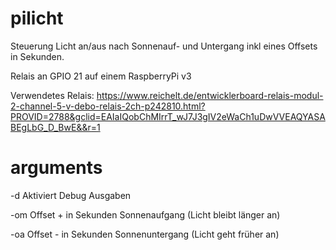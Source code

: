# pilicht
Steuerung Licht an/aus nach Sonnenauf- und Untergang inkl eines Offsets in Sekunden.

Relais an GPIO 21 auf einem RaspberryPi v3

Verwendetes Relais:
https://www.reichelt.de/entwicklerboard-relais-modul-2-channel-5-v-debo-relais-2ch-p242810.html?PROVID=2788&gclid=EAIaIQobChMIrrT_wJ7J3gIV2eWaCh1uDwVVEAQYASABEgLbG_D_BwE&&r=1

# arguments

-d Aktiviert Debug Ausgaben

-om Offset + in Sekunden Sonnenaufgang (Licht bleibt länger an)

-oa Offset - in Sekunden Sonnenuntergang (Licht geht früher an)
